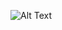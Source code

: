 ![Alt Text](https://user-images.githubusercontent.com/67814164/111080618-794a5500-8529-11eb-9d67-e9c95cfa1ed3.gif)


